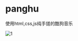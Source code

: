 # panghu
使用html,css,js纯手搓的酷狗音乐

![1](https://github.com/user-attachments/assets/66c8a4b1-07f5-449d-91cb-f5866e83f046)


